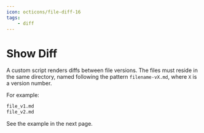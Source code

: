 ```yaml
---
icon: octicons/file-diff-16
tags:
    - diff
---
```


# Show Diff

A custom script renders diffs between file versions. The files must reside in
the same directory, named following the pattern `filename-vX.md`, where `X` is a
version number.

For example:

```bash
file_v1.md
file_v2.md
```

See the example in the next page.